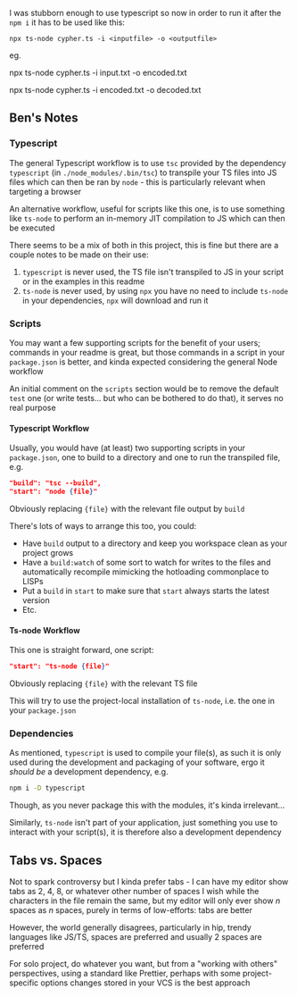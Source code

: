 I was stubborn enough to use typescript so now in order to run it after the `npm i`
it has to be used like this:

`npx ts-node cypher.ts -i <inputfile> -o <outputfile>`

eg.

npx ts-node cypher.ts -i input.txt -o encoded.txt

npx ts-node cypher.ts -i encoded.txt -o decoded.txt

## Ben's Notes

### Typescript

The general Typescript workflow is to use `tsc` provided by the dependency `typescript` (in `./node_modules/.bin/tsc`) to transpile your TS files into JS files which can then be ran by `node` - this is particularly relevant when targeting a browser

An alternative workflow, useful for scripts like this one, is to use something like `ts-node` to perform an in-memory JIT compilation to JS which can then be executed

There seems to be a mix of both in this project, this is fine but there are a couple notes to be made on their use:

1. `typescript` is never used, the TS file isn't transpiled to JS in your script or in the examples in this readme
2. `ts-node` is never used, by using `npx` you have no need to include `ts-node` in your dependencies, `npx` will download and run it

### Scripts

You may want a few supporting scripts for the benefit of your users; commands in your readme is great, but those commands in a script in your `package.json` is better, and kinda expected considering the general Node workflow

An initial comment on the `scripts` section would be to remove the default `test` one (or write tests... but who can be bothered to do that), it serves no real purpose

#### Typescript Workflow

Usually, you would have (at least) two supporting scripts in your `package.json`, one to build to a directory and one to run the transpiled file, e.g.

```json
"build": "tsc --build",
"start": "node {file}"
```

Obviously replacing `{file}` with the relevant file output by `build`

There's lots of ways to arrange this too, you could:

- Have `build` output to a directory and keep you workspace clean as your project grows
- Have a `build:watch` of some sort to watch for writes to the files and automatically recompile mimicking the hotloading commonplace to LISPs
- Put a `build` in `start` to make sure that `start` always starts the latest version
- Etc.

#### Ts-node Workflow

This one is straight forward, one script:

```json
"start": "ts-node {file}"
```

Obviously replacing `{file}` with the relevant TS file

This will try to use the project-local installation of `ts-node`, i.e. the one in your `package.json`

### Dependencies

As mentioned, `typescript` is used to compile your file(s), as such it is only used during the development and packaging of your software, ergo it *should be* a development dependency, e.g.

```sh
npm i -D typescript
```

Though, as you never package this with the modules, it's kinda irrelevant...

Similarly, `ts-node` isn't part of your application, just something you use to interact with your script(s), it is therefore also a development dependency

## Tabs vs. Spaces

Not to spark controversy but I kinda prefer tabs - I can have my editor show tabs as 2, 4, 8, or whatever other number of spaces I wish while the characters in the file remain the same, but my editor will only ever show *n* spaces as *n* spaces, purely in terms of low-efforts: tabs are better

However, the world generally disagrees, particularly in hip, trendy languages like JS/TS, spaces are preferred and usually 2 spaces are preferred

For solo project, do whatever you want, but from a "working with others" perspectives, using a standard like Prettier, perhaps with some project-specific options changes stored in your VCS is the best approach

<!-- markdownlint-disable-file MD013 -->
